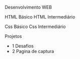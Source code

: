 Desenvolvimento WEB

HTML Básico
HTML Intermediário

Css Básico
Css Intermediário 

Projetos
- 1 Desafios 
- 2 Pagina de captura 

